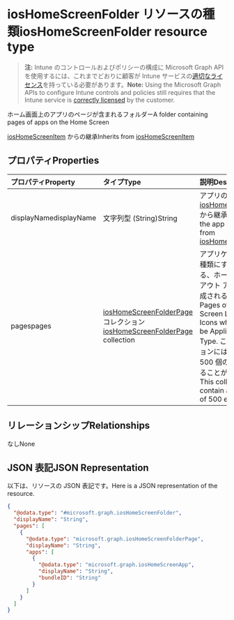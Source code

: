 # <a name="ioshomescreenfolder-resource-type"></a><span data-ttu-id="b8c85-101">iosHomeScreenFolder リソースの種類</span><span class="sxs-lookup"><span data-stu-id="b8c85-101">iosHomeScreenFolder resource type</span></span>

> <span data-ttu-id="b8c85-102">**注:** Intune のコントロールおよびポリシーの構成に Microsoft Graph API を使用するには、これまでどおりに顧客が Intune サービスの[適切なライセンス](https://go.microsoft.com/fwlink/?linkid=839381)を持っている必要があります。</span><span class="sxs-lookup"><span data-stu-id="b8c85-102">**Note:** Using the Microsoft Graph APIs to configure Intune controls and policies still requires that the Intune service is [correctly licensed](https://go.microsoft.com/fwlink/?linkid=839381) by the customer.</span></span>

<span data-ttu-id="b8c85-103">ホーム画面上のアプリのページが含まれるフォルダー</span><span class="sxs-lookup"><span data-stu-id="b8c85-103">A folder containing pages of apps on the Home Screen</span></span>

<span data-ttu-id="b8c85-104">[iosHomeScreenItem](../resources/intune_deviceconfig_ioshomescreenitem.md) からの継承</span><span class="sxs-lookup"><span data-stu-id="b8c85-104">Inherits from [iosHomeScreenItem](../resources/intune_deviceconfig_ioshomescreenitem.md)</span></span>

## <a name="properties"></a><span data-ttu-id="b8c85-105">プロパティ</span><span class="sxs-lookup"><span data-stu-id="b8c85-105">Properties</span></span>
|<span data-ttu-id="b8c85-106">プロパティ</span><span class="sxs-lookup"><span data-stu-id="b8c85-106">Property</span></span>|<span data-ttu-id="b8c85-107">タイプ</span><span class="sxs-lookup"><span data-stu-id="b8c85-107">Type</span></span>|<span data-ttu-id="b8c85-108">説明</span><span class="sxs-lookup"><span data-stu-id="b8c85-108">Description</span></span>|
|:---|:---|:---|
|<span data-ttu-id="b8c85-109">displayName</span><span class="sxs-lookup"><span data-stu-id="b8c85-109">displayName</span></span>|<span data-ttu-id="b8c85-110">文字列型 (String)</span><span class="sxs-lookup"><span data-stu-id="b8c85-110">String</span></span>|<span data-ttu-id="b8c85-111">アプリの名前。[iosHomeScreenItem](../resources/intune_deviceconfig_ioshomescreenitem.md) から継承</span><span class="sxs-lookup"><span data-stu-id="b8c85-111">Name of the app Inherited from [iosHomeScreenItem](../resources/intune_deviceconfig_ioshomescreenitem.md)</span></span>|
|<span data-ttu-id="b8c85-112">pages</span><span class="sxs-lookup"><span data-stu-id="b8c85-112">pages</span></span>|<span data-ttu-id="b8c85-113">[iosHomeScreenFolderPage](../resources/intune_deviceconfig_ioshomescreenfolderpage.md) コレクション</span><span class="sxs-lookup"><span data-stu-id="b8c85-113">[iosHomeScreenFolderPage](../resources/intune_deviceconfig_ioshomescreenfolderpage.md) collection</span></span>|<span data-ttu-id="b8c85-114">アプリケーションの種類にする必要がある、ホーム画面レイアウト アイコンで構成されるページ。</span><span class="sxs-lookup"><span data-stu-id="b8c85-114">Pages of Home Screen Layout Icons which must be Application Type.</span></span> <span data-ttu-id="b8c85-115">このコレクションには、最大で 500 個の要素を含めることができます。</span><span class="sxs-lookup"><span data-stu-id="b8c85-115">This collection can contain a maximum of 500 elements.</span></span>|

## <a name="relationships"></a><span data-ttu-id="b8c85-116">リレーションシップ</span><span class="sxs-lookup"><span data-stu-id="b8c85-116">Relationships</span></span>
<span data-ttu-id="b8c85-117">なし</span><span class="sxs-lookup"><span data-stu-id="b8c85-117">None</span></span>
## <a name="json-representation"></a><span data-ttu-id="b8c85-118">JSON 表記</span><span class="sxs-lookup"><span data-stu-id="b8c85-118">JSON Representation</span></span>
<span data-ttu-id="b8c85-119">以下は、リソースの JSON 表記です。</span><span class="sxs-lookup"><span data-stu-id="b8c85-119">Here is a JSON representation of the resource.</span></span>
<!-- {
  "blockType": "resource",
  "baseType": "microsoft.graph.iosHomeScreenItem",
  "@odata.type": "microsoft.graph.iosHomeScreenFolder"
}
-->
``` json
{
  "@odata.type": "#microsoft.graph.iosHomeScreenFolder",
  "displayName": "String",
  "pages": [
    {
      "@odata.type": "microsoft.graph.iosHomeScreenFolderPage",
      "displayName": "String",
      "apps": [
        {
          "@odata.type": "microsoft.graph.iosHomeScreenApp",
          "displayName": "String",
          "bundleID": "String"
        }
      ]
    }
  ]
}
```



